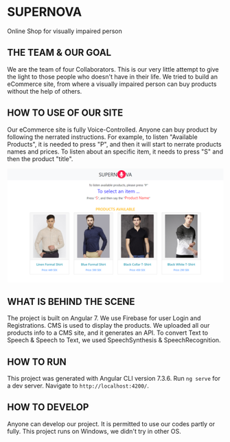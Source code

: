 # SUPERNOVA
Online Shop for visually impaired person


## THE TEAM & OUR GOAL 
We are the team of four Collaborators.
This is our very little attempt to give the light to those people who doesn't have in their life. 
We tried to build an eCommerce site, from where a visually impaired person can buy products without 
the help of others.

## HOW TO USE OF OUR SITE
Our eCommerce site is fully Voice-Controlled. 
Anyone can buy product by following the nerrated instructions.
For example, to listen "Available Products", it is needed to press "P", and then
it will start to nerrate products names and prices. 
To listen about an specific item, it needs to press "S" and then the product "title".

![](/screenshot/screen.png)

## WHAT IS BEHIND THE SCENE
The project is built on Angular 7.
We use Firebase for user Login and Registrations.
CMS is used to display the products. We uploaded all our products info to a CMS site, and
it generates an API.
To convert Text to Speech & Speech to Text, we used SpeechSynthesis & SpeechRecognition.

## HOW TO RUN
This project was generated with Angular CLI version 7.3.6.
Run `ng serve` for a dev server. Navigate to `http://localhost:4200/`. 

## HOW TO DEVELOP
Anyone can develop our project. 
It is permitted to use our codes partly or fully.
This project runs on Windows, we didn't try in other OS.
